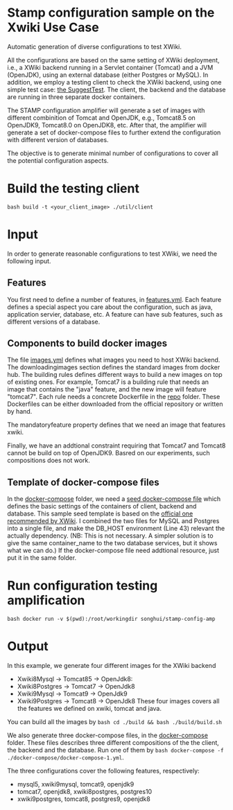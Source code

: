 # Stamp configuration sample on the Xwiki Use Case
Automatic generation of diverse configurations to test XWiki.

All the configurations are based on the same setting of XWiki deployment, i.e., a XWiki backend running in a Servlet container (Tomcat) and a JVM (OpenJDK), using an external database (either Postgres or MySQL). In addition, we employ a testing client to check the XWiki backend, using one simple test case: [the SuggestTest](https://github.com/xwiki/xwiki-platform/blob/master/xwiki-platform-distribution/xwiki-platform-distribution-flavor/xwiki-platform-distribution-flavor-test/xwiki-platform-distribution-flavor-test-misc/src/test/it/org/xwiki/test/misc/SuggestTest.java).
The client, the backend and the database are running in three separate docker containers.

The STAMP configuration amplifier will generate a set of images with different combinition of Tomcat and OpenJDK, e.g., Tomcat8.5 on OpenJDK9, Tomcat8.0 on OpenJDK8, etc. After that, the amplifier will generate a set of docker-compose files to further extend the configuration with different version of databases.

The objective is to generate minimal number of configurations to cover all the potential configuration aspects.

# Build the testing client
```bash build -t <your_client_image> ./util/client```

# Input
In order to generate reasonable configurations to test XWiki, we need the following input.

## Features
You first need to define a number of features, in [features.yml](features.yml). Each feature defines a special aspect you care about the configuration, such as java, application servier, database, etc. A feature can have sub features, such as different versions of a database. 

## Components to build docker images
The file [images.yml](images.yml) defines what images you need to host XWiki backend. The downloadingimages section defines the standard images from docker hub. The building rules defines different ways to build a new images on top of existing ones. For example, Tomcat7 is a building rule that needs an image that contains the "java" feature, and the new image will feature "tomcat7". Each rule needs a concrete Dockerfile in the [repo](repo) folder. These Dockerfiles can be either downloaded from the official repository or written by hand.

The mandatoryfeature property defines that we need an image that features xwiki.

Finally, we have an addtional constraint requiring that Tomcat7 and Tomcat8 cannot be build on top of OpenJDK9. Basred on our experiments, such compositions does not work.

## Template of docker-compose files
In the [docker-compose](docker-compose) folder, we need a [seed docker-compose file](docker-compose/docker-compose.yml) which defines the basic settings of the containers of client, backend and database. This sample seed template is based on the [official one recommended by XWiki](https://hub.docker.com/_/xwiki/). I combined the two files for MySQL and Postgres into a single file, and make the DB_HOST environment (Line 43) relevant the actually dependency. (NB: This is not necessary. A simpler solution is to give the same container\_name to the two database services, but it shows what we can do.) If the docker-compose file need addtional resource, just put it in the same folder.

# Run configuration testing amplification
```bash docker run -v $(pwd):/root/workingdir songhui/stamp-config-amp```

# Output
In this example, we generate four different images for the XWiki backend
- Xwiki8Mysql -> Tomcat85 -> OpenJdk8:
- Xwiki8Postgres -> Tomcat7 -> OpenJdk8
- Xwiki9Mysql -> Tomcat9 -> OpenJdk9
- Xwiki9Postgres -> Tomcat8 -> OpenJdk8
These four images covers all the features we defined on xwiki, tomcat and java.

You can build all the images by ```bash cd ./build && bash ./build/build.sh```

We also generate three docker-compose files, in the [docker-compose](docker-compose) folder. These files describes three different compositions of the the client, the backend and the database. Run one of them by ```bash docker-compose -f ./docker-compose/docker-compose-1.yml```.

The three configurations cover the following features, respectively:
- mysql5, xwiki9mysql, tomcat9, openjdk9
- tomcat7, openjdk8, xwiki8postgres, postgres10
- xwiki9postgres, tomcat8, postgres9, openjdk8

